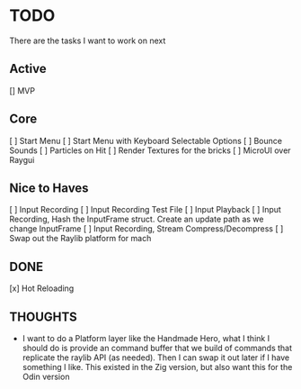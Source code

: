# TODO

There are the tasks I want to work on next

## Active

[] MVP

## Core

[ ] Start Menu
[ ] Start Menu with Keyboard Selectable Options
[ ] Bounce Sounds
[ ] Particles on Hit
[ ] Render Textures for the bricks
[ ] MicroUI over Raygui

## Nice to Haves

[ ] Input Recording
[ ] Input Recording Test File
[ ] Input Playback
[ ] Input Recording, Hash the InputFrame struct.
Create an update path as we change InputFrame
[ ] Input Recording, Stream Compress/Decompress
[ ] Swap out the Raylib platform for mach

## DONE

[x] Hot Reloading

## THOUGHTS

- I want to do a Platform layer like the Handmade Hero,
  what I think I should do is provide an command buffer
  that we build of commands that replicate the
  raylib API (as needed). Then I can swap it out later
  if I have something I like. This existed in the Zig
  version, but also want this for the Odin version
